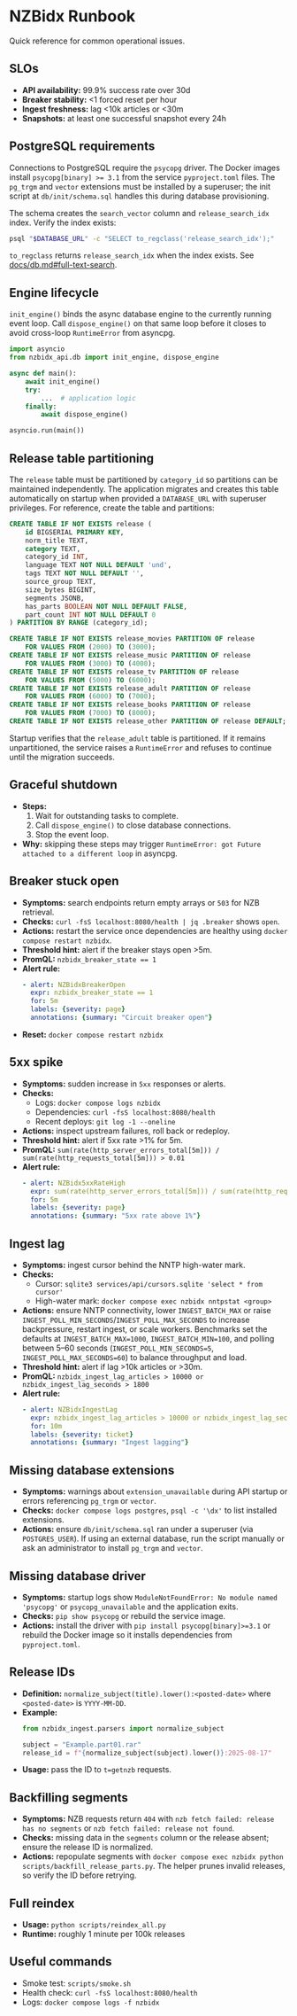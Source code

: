# NZBidx Runbook

Quick reference for common operational issues.

## SLOs
- **API availability:** 99.9% success rate over 30d
- **Breaker stability:** <1 forced reset per hour
- **Ingest freshness:** lag <10k articles or <30m
- **Snapshots:** at least one successful snapshot every 24h

## PostgreSQL requirements
Connections to PostgreSQL require the `psycopg` driver. The Docker images
install `psycopg[binary] >= 3.1` from the service `pyproject.toml` files. The
`pg_trgm` and `vector` extensions must be installed by a superuser; the init
script at `db/init/schema.sql` handles this during database provisioning.

The schema creates the `search_vector` column and `release_search_idx` index.
Verify the index exists:

```bash
psql "$DATABASE_URL" -c "SELECT to_regclass('release_search_idx');"
```

`to_regclass` returns `release_search_idx` when the index exists. See
[docs/db.md#full-text-search](docs/db.md#full-text-search).

## Engine lifecycle
`init_engine()` binds the async database engine to the currently running event loop.
Call `dispose_engine()` on that same loop before it closes to avoid cross-loop
`RuntimeError` from asyncpg.

```python
import asyncio
from nzbidx_api.db import init_engine, dispose_engine

async def main():
    await init_engine()
    try:
        ...  # application logic
    finally:
        await dispose_engine()

asyncio.run(main())
```

## Release table partitioning
The `release` table must be partitioned by `category_id` so partitions can be
maintained independently. The application migrates and creates this table automatically on startup when provided a `DATABASE_URL` with superuser privileges. For reference, create the table and partitions:

```sql
CREATE TABLE IF NOT EXISTS release (
    id BIGSERIAL PRIMARY KEY,
    norm_title TEXT,
    category TEXT,
    category_id INT,
    language TEXT NOT NULL DEFAULT 'und',
    tags TEXT NOT NULL DEFAULT '',
    source_group TEXT,
    size_bytes BIGINT,
    segments JSONB,
    has_parts BOOLEAN NOT NULL DEFAULT FALSE,
    part_count INT NOT NULL DEFAULT 0
) PARTITION BY RANGE (category_id);

CREATE TABLE IF NOT EXISTS release_movies PARTITION OF release
    FOR VALUES FROM (2000) TO (3000);
CREATE TABLE IF NOT EXISTS release_music PARTITION OF release
    FOR VALUES FROM (3000) TO (4000);
CREATE TABLE IF NOT EXISTS release_tv PARTITION OF release
    FOR VALUES FROM (5000) TO (6000);
CREATE TABLE IF NOT EXISTS release_adult PARTITION OF release
    FOR VALUES FROM (6000) TO (7000);
CREATE TABLE IF NOT EXISTS release_books PARTITION OF release
    FOR VALUES FROM (7000) TO (8000);
CREATE TABLE IF NOT EXISTS release_other PARTITION OF release DEFAULT;
```

Startup verifies that the `release_adult` table is partitioned. If it remains
unpartitioned, the service raises a `RuntimeError` and refuses to continue
until the migration succeeds.

## Graceful shutdown
- **Steps:**
  1. Wait for outstanding tasks to complete.
  2. Call `dispose_engine()` to close database connections.
  3. Stop the event loop.
- **Why:** skipping these steps may trigger `RuntimeError: got Future attached to a different loop` in asyncpg.

## Breaker stuck open
- **Symptoms:** search endpoints return empty arrays or `503` for NZB retrieval.
- **Checks:** `curl -fsS localhost:8080/health | jq .breaker` shows `open`.
- **Actions:** restart the service once dependencies are healthy using
  `docker compose restart nzbidx`.
- **Threshold hint:** alert if the breaker stays open >5m.
- **PromQL:** `nzbidx_breaker_state == 1`
- **Alert rule:**
  ```yaml
  - alert: NZBidxBreakerOpen
    expr: nzbidx_breaker_state == 1
    for: 5m
    labels: {severity: page}
    annotations: {summary: "Circuit breaker open"}
  ```
- **Reset:** `docker compose restart nzbidx`

## 5xx spike
- **Symptoms:** sudden increase in `5xx` responses or alerts.
- **Checks:**
  - Logs: `docker compose logs nzbidx`
  - Dependencies: `curl -fsS localhost:8080/health`
  - Recent deploys: `git log -1 --oneline`
- **Actions:** inspect upstream failures, roll back or redeploy.
- **Threshold hint:** alert if 5xx rate >1% for 5m.
- **PromQL:** `sum(rate(http_server_errors_total[5m])) / sum(rate(http_requests_total[5m])) > 0.01`
- **Alert rule:**
  ```yaml
  - alert: NZBidx5xxRateHigh
    expr: sum(rate(http_server_errors_total[5m])) / sum(rate(http_requests_total[5m])) > 0.01
    for: 5m
    labels: {severity: page}
    annotations: {summary: "5xx rate above 1%"}
  ```

## Ingest lag
- **Symptoms:** ingest cursor behind the NNTP high-water mark.
- **Checks:**
  - Cursor: `sqlite3 services/api/cursors.sqlite 'select * from cursor'`
  - High-water mark: `docker compose exec nzbidx nntpstat <group>`
- **Actions:** ensure NNTP connectivity, lower `INGEST_BATCH_MAX` or raise
  `INGEST_POLL_MIN_SECONDS`/`INGEST_POLL_MAX_SECONDS` to increase
  backpressure, restart ingest, or scale workers. Benchmarks set the
  defaults at `INGEST_BATCH_MAX=1000`, `INGEST_BATCH_MIN=100`, and polling
  between 5–60 seconds (`INGEST_POLL_MIN_SECONDS=5`,
  `INGEST_POLL_MAX_SECONDS=60`) to balance throughput and load.
- **Threshold hint:** alert if lag >10k articles or >30m.
- **PromQL:** `nzbidx_ingest_lag_articles > 10000 or nzbidx_ingest_lag_seconds > 1800`
- **Alert rule:**
  ```yaml
  - alert: NZBidxIngestLag
    expr: nzbidx_ingest_lag_articles > 10000 or nzbidx_ingest_lag_seconds > 1800
    for: 10m
    labels: {severity: ticket}
    annotations: {summary: "Ingest lagging"}
  ```


## Missing database extensions
- **Symptoms:** warnings about `extension_unavailable` during API startup or errors
  referencing `pg_trgm` or `vector`.
- **Checks:** `docker compose logs postgres`, `psql -c '\dx'` to list installed
  extensions.
- **Actions:** ensure `db/init/schema.sql` ran under a superuser (via
  `POSTGRES_USER`).  If using an external database, run the script manually or
  ask an administrator to install `pg_trgm` and `vector`.

## Missing database driver
- **Symptoms:** startup logs show `ModuleNotFoundError: No module named 'psycopg'`
  or `psycopg_unavailable` and the application exits.
- **Checks:** `pip show psycopg` or rebuild the service image.
- **Actions:** install the driver with `pip install psycopg[binary]>=3.1` or
  rebuild the Docker image so it installs dependencies from `pyproject.toml`.

## Release IDs
- **Definition:** `normalize_subject(title).lower():<posted-date>` where
  `<posted-date>` is `YYYY-MM-DD`.
- **Example:**
  ```python
  from nzbidx_ingest.parsers import normalize_subject

  subject = "Example.part01.rar"
  release_id = f"{normalize_subject(subject).lower()}:2025-08-17"
  ```
- **Usage:** pass the ID to `t=getnzb` requests.

## Backfilling segments
- **Symptoms:** NZB requests return `404` with `nzb fetch failed: release has no segments` or `nzb fetch failed: release not found`.
- **Checks:** missing data in the `segments` column or the release absent; ensure the release ID is normalized.
- **Actions:** repopulate segments with `docker compose exec nzbidx python scripts/backfill_release_parts.py`. The helper prunes invalid releases, so verify the ID before retrying.


## Full reindex
- **Usage:** `python scripts/reindex_all.py`
- **Runtime:** roughly 1 minute per 100k releases

## Useful commands
- Smoke test: `scripts/smoke.sh`
- Health check: `curl -fsS localhost:8080/health`
- Logs: `docker compose logs -f nzbidx`
